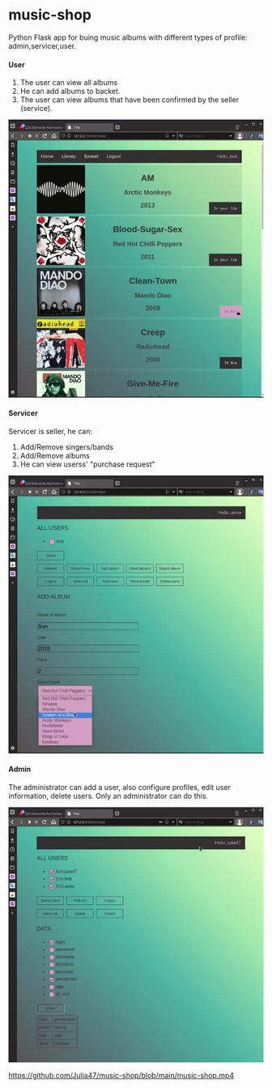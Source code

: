 # music-shop

Python Flask app for buing music albums with different types of profile: admin,servicer,user. 

#### User

1.  The user can view all albums
2.  He can add albums to backet.
3.  The user can view albums that have been confirmed by the seller (service).

![alt text](https://github.com/Julia47/music-shop/blob/main/WEB2(4)/app/resources/user.png)

#### Servicer

Servicer is seller, he can:

1.  Add/Remove singers/bands
2.  Add/Remove albums
3.  He can view userss' "purchase request"


![alt text](https://github.com/Julia47/music-shop/blob/main/WEB2(4)/app/resources/servicer.png)

#### Admin

The administrator can add a user, also configure profiles, edit user information, delete users. Only an administrator can do this. 

![alt text](https://github.com/Julia47/music-shop/blob/main/WEB2(4)/app/resources/admin.png)




https://github.com/Julia47/music-shop/blob/main/music-shop.mp4
